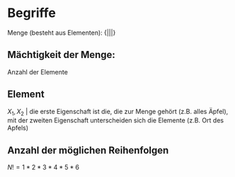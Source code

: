 # Begriffe 
Menge (besteht aus Elementen): 
{|||} 
## Mächtigkeit der Menge: 
Anzahl der Elemente
## Element
$X_1, X_2$ | die erste Eigenschaft ist die, die zur Menge gehört (z.B. alles Äpfel), mit der zweiten Eigenschaft unterscheiden sich die Elemente (z.B. Ort des Apfels)
## Anzahl der möglichen Reihenfolgen
$N!=1*2*3*4*5*6$